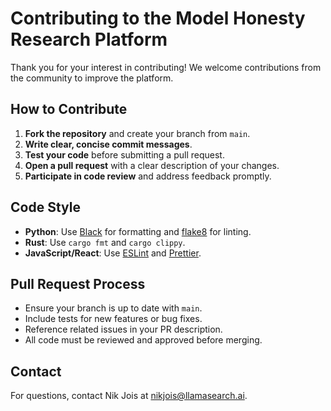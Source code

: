 # Contributing to the Model Honesty Research Platform

Thank you for your interest in contributing! We welcome contributions from the community to improve the platform.

## How to Contribute

1. **Fork the repository** and create your branch from `main`.
2. **Write clear, concise commit messages**.
3. **Test your code** before submitting a pull request.
4. **Open a pull request** with a clear description of your changes.
5. **Participate in code review** and address feedback promptly.

## Code Style

- **Python**: Use [Black](https://black.readthedocs.io/en/stable/) for formatting and [flake8](http://flake8.pycqa.org/en/latest/) for linting.
- **Rust**: Use `cargo fmt` and `cargo clippy`.
- **JavaScript/React**: Use [ESLint](https://eslint.org/) and [Prettier](https://prettier.io/).

## Pull Request Process

- Ensure your branch is up to date with `main`.
- Include tests for new features or bug fixes.
- Reference related issues in your PR description.
- All code must be reviewed and approved before merging.

## Contact

For questions, contact Nik Jois at [nikjois@llamasearch.ai](mailto:nikjois@llamasearch.ai). 